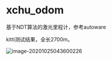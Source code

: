 # xchu_odom
基于NDT算法的激光里程计，参考autoware

kitti测试结果，全长2700m。

![image-20201025043600226](/home/xchu/.config/Typora/typora-user-images/image-20201025043600226.png)